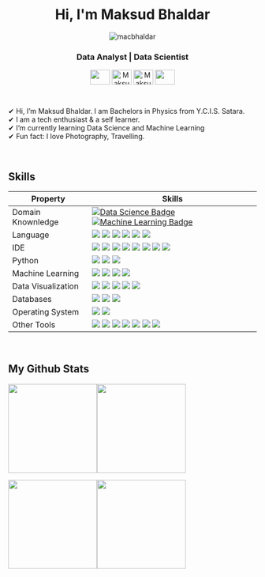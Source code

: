 <h1 align="center">Hi, I'm Maksud Bhaldar</h1>
<p align="center"> <img src="https://komarev.com/ghpvc/?username=macbhaldar" alt="macbhaldar" /> </p>
<h3 align="center">Data Analyst  |  Data Scientist </h3>

<p align="center">
 <a href = "mailto: macbhaldar@gmail.com"><img align="center" src="https://simpleicons.org/icons/gmail.svg" height="30" width="40" /></a>
<a href="https://www.linkedin.com/in/macbhaldar/" target="blank"><img align="center" src="https://cdn.jsdelivr.net/npm/simple-icons@3.0.1/icons/linkedin.svg" alt="Maksud" height="30" width="40" /></a>
<a href="https://www.twitter.com/macbhaldar/" target="blank"><img align="center" src="https://cdn.jsdelivr.net/npm/simple-icons@3.0.1/icons/twitter.svg" alt="Maksud" height="30" width="40" /></a>
 <a href = "https://macbhaldar.github.io"><img align="center" src="https://simpleicons.org/icons/github.svg" height="30" width="40" /></a>
</p>
</p>
<br>

✔ Hi, I’m Maksud Bhaldar. I am Bachelors in Physics from Y.C.I.S. Satara. <br> 
✔ I am a tech enthusiast & a self learner. <br>
✔ I’m currently learning Data Science and Machine Learning <br>
✔ Fun fact: I love Photography, Travelling.

<br/>

## Skills 
Property                 | Skills  
-------------------------|------
Domain Knownledge        | [![Data Science Badge](https://img.shields.io/badge/-Data%20Science-71A3D4?style=flat&logoColor=white)](https://github.com/search?q=user%3Azmcx16&type=Repositories) [![Machine Learning Badge](https://img.shields.io/badge/-Machine%20Learning-FF6F00?style=flat&logoColor=white)](https://github.com/zmcx16/AxisTradeCult)
Language                 | <img src="https://img.shields.io/badge/Python-356A97?style=flate&logo=python&logoColor=F6D54A"> <img src="https://img.shields.io/badge/R-2165B6?style=flate&logo=R&logoColor=white"> <img src="https://img.shields.io/badge/MATLAB-B9490E?style=flate&logo=MATLAB&logoColor=black"> <img src="https://img.shields.io/badge/-SQL-005C85?style=flat&logo=MySQL&logoColor=white&color=005C85"> <img src="https://img.shields.io/badge/Java-%233F4F75.svg?style=flat&logo=Java&logoColor=white"> <img src="https://img.shields.io/badge/Scala-%23DC322F.svg?style=flat&logo=scala&logoColor=white">
IDE                      | <img src="https://img.shields.io/badge/RStudio-71A3D4?style=flate&logo=rstudio&logoColor=white"> <img src="https://img.shields.io/badge/Jupyter-575757.svg?&style=flate&logo=Jupyter&logoColor=EB7325"> <img src="https://img.shields.io/badge/Spyder-F7F7F7?style=flate&logo=spyder%20ide&logoColor=880606"> <img src="https://img.shields.io/badge/PyCharm-1FD087?style=flate&logo=pycharm&logoColor=black"> <img src="https://img.shields.io/badge/Colab-F7931E?style=flate&logo=Google-Colab&logoColor=white"> <img src="https://img.shields.io/badge/Octave-1F9AC2?style=flate&logo=Octave&logoColor=F87B2B"> <img src="https://img.shields.io/badge/Visual_Studio_Code-0078D4?style=flat&logo=visual%20studio%20code&logoColor=white"> <img src="https://img.shields.io/badge/Eclipse-47359A.svg?style=flat&logo=Eclipse&logoColor=white">
Python                   | <img src="https://img.shields.io/badge/Numpy-727BB4?style=flat&logo=numpy&logoColor=white"> <img src="https://img.shields.io/badge/Pandas-F2F2F2?style=flat&logo=pandas&logoColor=black"> <img src="https://img.shields.io/badge/Matplotlib-FF6F00?style=flat&logo=Matplotlib&logoColor=white">
Machine Learning         | <img src="https://img.shields.io/badge/Scikit--learn-%23F7931E.svg?style=flat&logo=scikit-learn&logoColor=white"> <img src="https://img.shields.io/badge/TensorFlow-%23FF6F00.svg?style=flat&logo=TensorFlow&logoColor=white"> <img src="https://img.shields.io/badge/Keras-%23D00000.svg?style=flat&logo=Keras&logoColor=white"> <img src="https://img.shields.io/badge/PyTorch-%23EE4C2C.svg?style=flat&logo=PyTorch&logoColor=white">
Data Visualization       | <img src="https://img.shields.io/badge/Tableau-F9F9F9?style=flat&logo=Tableau&logoColor=E1752F"> <img src="https://img.shields.io/badge/PowerBI-E6B711?style=flat&logo=PowerBI&logoColor=white"> <img src="https://img.shields.io/badge/Plotly-%233F4F75.svg?style=flat&logo=plotly&logoColor=white"> <img src="https://img.shields.io/badge/Seaborn-585F89?style=flat&logo=seaborn&logoColor=black"> <img src="https://img.shields.io/badge/GGplot-F2F2F2.svg?style=flat&logo=gg-plot&logoColor=black">
Databases                | <img src="https://img.shields.io/badge/MySQL-005C85?style=flat&logo=mysql&logoColor=white"> <img src="https://img.shields.io/badge/Microsoft%20SQL%20Server-005C85?style=for-the-badge&logo=microsoft%20sql%20server&logoColor=white"> <img src="https://img.shields.io/badge/SQLite-07405E?style=flat&logo=sqlite&logoColor=white">
Operating System         | <img src="https://img.shields.io/badge/Windows-0078D6?style=flat&logo=windows&logoColor=white"> <img src="https://img.shields.io/badge/Android-3DDC84?style=flat&logo=android&logoColor=white">
Other Tools              | <img src="https://img.shields.io/badge/Microsoft_Excel-217346?style=flat&logo=microsoft-excel&logoColor=white"> <img src="https://img.shields.io/badge/Microsoft_Word-2B579A?style=flat&logo=microsoft-word&logoColor=white"> <img src="https://img.shields.io/badge/PowerPoint-B7472A?style=flat&logo=microsoft-powerpoint&logoColor=white"> <img src="https://img.shields.io/badge/Markdown-000000?style=flat&logo=markdown&logoColor=white"> <img src="https://img.shields.io/badge/Github-000000?style=flat&logo=Github&logoColor=white"> <img src="https://img.shields.io/badge/Git-F05032?style=flat&logo=git&logoColor=white"> <img src="https://img.shields.io/badge/Obsidian-47359A?style=flat&logo=obsidian&logoColor=white">
<br/>

## My Github Stats

<img align="" height='180px' src="https://github-readme-stats.vercel.app/api?username=macbhaldar&hide_title=false&show_icons=true&include_all_commits=true&line_height=21&bg_color=0,EC6C6C,FFD479,FFFC79,73FA79&theme=graywhite" /><img align="" height='180px' src="https://github-readme-stats.vercel.app/api/top-langs/?username=macbhaldar&layout=compact&hide_title=false&hide=jupyter%20notebook&langs_count=5&bg_color=0,73FA79,73FDFF,D783FF&theme=graywhite" />

<img align="" height='180px' src="https://github-readme-streak-stats.herokuapp.com/?user=macbhaldar"/><img align="" height='180px' src="https://github-profile-summary-cards.vercel.app/api/cards/profile-details?username=macbhaldar&theme=vue"/>
